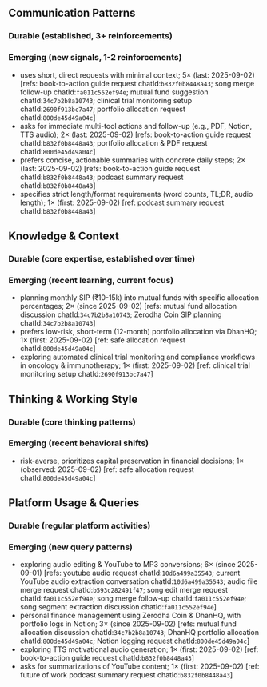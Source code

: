 ## Communication Patterns
### Durable (established, 3+ reinforcements)

### Emerging (new signals, 1-2 reinforcements)
- uses short, direct requests with minimal context; 5× (last: 2025-09-02) [refs: book-to-action guide request chatId:`b832f0b8448a43`; song merge follow-up chatId:`fa011c552ef94e`; mutual fund suggestion chatId:`34c7b2b8a10743`; clinical trial monitoring setup chatId:`2690f913bc7a47`; portfolio allocation request chatId:`800de45d49a04c`]
- asks for immediate multi-tool actions and follow-up (e.g., PDF, Notion, TTS audio); 2× (last: 2025-09-02) [refs: book-to-action guide request chatId:`b832f0b8448a43`; portfolio allocation & PDF request chatId:`800de45d49a04c`]
- prefers concise, actionable summaries with concrete daily steps; 2× (last: 2025-09-02) [refs: book-to-action guide request chatId:`b832f0b8448a43`; podcast summary request chatId:`b832f0b8448a43`]
- specifies strict length/format requirements (word counts, TL;DR, audio length); 1× (first: 2025-09-02) [ref: podcast summary request chatId:`b832f0b8448a43`]

## Knowledge & Context
### Durable (core expertise, established over time)

### Emerging (recent learning, current focus)
- planning monthly SIP (₹10-15k) into mutual funds with specific allocation percentages; 2× (since 2025-09-02) [refs: mutual fund allocation discussion chatId:`34c7b2b8a10743`; Zerodha Coin SIP planning chatId:`34c7b2b8a10743`]
- prefers low-risk, short-term (12-month) portfolio allocation via DhanHQ; 1× (first: 2025-09-02) [ref: safe allocation request chatId:`800de45d49a04c`]
- exploring automated clinical trial monitoring and compliance workflows in oncology & immunotherapy; 1× (first: 2025-09-02) [ref: clinical trial monitoring setup chatId:`2690f913bc7a47`]

## Thinking & Working Style
### Durable (core thinking patterns)

### Emerging (recent behavioral shifts)
- risk-averse, prioritizes capital preservation in financial decisions; 1× (observed: 2025-09-02) [ref: safe allocation request chatId:`800de45d49a04c`]

## Platform Usage & Queries
### Durable (regular platform activities)

### Emerging (new query patterns)
- exploring audio editing & YouTube to MP3 conversions; 6× (since 2025-09-01) [refs: youtube audio request chatId:`10d6a499a35543`; current YouTube audio extraction conversation chatId:`10d6a499a35543`; audio file merge request chatId:`b593c282491f47`; song edit merge request chatId:`fa011c552ef94e`; song merge follow-up chatId:`fa011c552ef94e`; song segment extraction discussion chatId:`fa011c552ef94e`]
- personal finance management using Zerodha Coin & DhanHQ, with portfolio logs in Notion; 3× (since 2025-09-02) [refs: mutual fund allocation discussion chatId:`34c7b2b8a10743`; DhanHQ portfolio allocation chatId:`800de45d49a04c`; Notion logging request chatId:`800de45d49a04c`]
- exploring TTS motivational audio generation; 1× (first: 2025-09-02) [ref: book-to-action guide request chatId:`b832f0b8448a43`]
- asks for summarizations of YouTube content; 1× (first: 2025-09-02) [ref: future of work podcast summary request chatId:`b832f0b8448a43`]
